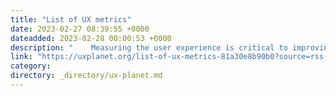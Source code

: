 ```yaml
---
title: "List of UX metrics"
date: 2023-02-27 08:39:55 +0000
dateadded: 2023-02-28 00:00:53 +0000
description: "    Measuring the user experience is critical to improving it, and UX metrics are the key to achieving this goal. Different metrics provide…  Continue reading on UX Planet »  "
link: "https://uxplanet.org/list-of-ux-metrics-81a30e8b90b0?source=rss----819cc2aaeee0---4"
category:
directory: _directory/ux-planet.md
---
```

